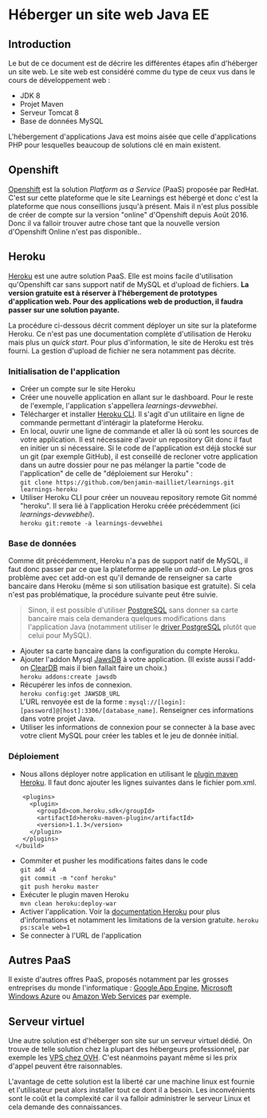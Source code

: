 # Héberger un site web Java EE #

## Introduction ##
Le but de ce document est de décrire les différentes étapes afin d'héberger un site web. Le site web est considéré comme du type de ceux vus dans le cours de développement web :

* JDK 8
* Projet Maven
* Serveur Tomcat 8
* Base de données MySQL

L'hébergement d'applications Java est moins aisée que celle d'applications PHP pour lesquelles beaucoup de solutions clé en main existent.

## Openshift ##
[Openshift](www.openshift.com) est la solution _Platform as a Service_ (PaaS) proposée par RedHat. C'est sur cette plateforme que le site Learnings est hébergé et donc c'est la plateforme que nous conseillions jusqu'à présent. Mais il n'est plus possible de créer de compte sur la version "online" d'Openshift depuis Août 2016. Donc il va falloir trouver autre chose tant que la nouvelle version d'Openshift Online n'est pas disponible..

## Heroku ##
[Heroku](www.heroku.com) est une autre solution PaaS. Elle est moins facile d'utilisation qu'Openshift car sans support natif de MySQL et d'upload de fichiers. **La version gratuite est à réserver à l'hébergement de prototypes d'application web. Pour des applications web de production, il faudra passer sur une solution payante.**

La procédure ci-dessous décrit comment déployer un site sur la plateforme Heroku. Ce n'est pas une documentation complète d'utilisation de Heroku mais plus un _quick start_. Pour plus d'information, le site de Heroku est très fourni. La gestion d'upload de fichier ne sera notamment pas décrite.

### Initialisation de l'application 

* Créer un compte sur le site Heroku
* Créer une nouvelle application en allant sur le dashboard. Pour le reste de l'exemple, l'application s'appellera _learnings-devwebhei_.
* Télécharger et installer [Heroku CLI](https://devcenter.heroku.com/articles/heroku-cli). Il s'agit d'un utilitaire en ligne de commande permettant d'intéragir la plateforme Heroku.
* En local, ouvrir une ligne de commande et aller là où sont les sources de votre application. Il est nécessaire d'avoir un repository Git donc il faut en initier un si nécessaire. Si le code de l'application est déjà stocké sur un git (par exemple GitHub), il est conseillé de recloner votre application dans un autre dossier pour ne pas mélanger la partie "code de l'application" de celle de "déploiement sur Heroku" :  
  `git clone https://github.com/benjamin-mailliet/learnings.git learnings-heroku`
* Utiliser Heroku CLI pour créer un nouveau repository remote Git nommé "heroku". Il sera lié à l'application Heroku créée précédemment (ici _learnings-devwebhei_).  
  `heroku git:remote -a learnings-devwebhei`  
  

### Base de données
Comme dit précédemment, Heroku n'a pas de support natif de MySQL, il faut donc passer par ce que la plateforme appelle un _add-on_. Le plus gros problème avec cet add-on est qu'il demande de renseigner sa carte bancaire dans Heroku (même si son utilisation basique est gratuite). Si cela n'est pas problématique, la procédure suivante peut être suivie. 

>Sinon, il est possible d'utiliser [PostgreSQL](https://devcenter.heroku.com/articles/heroku-postgresql) sans donner sa carte bancaire mais cela demandera quelques modifications dans l'application Java (notamment utiliser le [driver PostgreSQL](http://search.maven.org/#artifactdetails%7Corg.postgresql%7Cpostgresql%7C9.4.1212%7Cbundle) plutôt que celui pour MySQL).

* Ajouter sa carte bancaire dans la configuration du compte Heroku.
* Ajouter l'addon Mysql  [JawsDB](https://devcenter.heroku.com/articles/jawsdb) à votre application. (Il existe aussi l'add-on [ClearDB](https://devcenter.heroku.com/articles/cleardb) mais il bien fallait faire un choix.)   
  `heroku addons:create jawsdb`
* Récupérer les infos de connexion.  
  `heroku config:get JAWSDB_URL`  
  L'URL renvoyée est de la forme : `mysql://[login]:[password]@[host]:3306/[database_name]`. Renseigner ces informations dans votre projet Java.
* Utiliser les informations de connexion pour se connecter à la base avec votre client MySQL pour créer les tables et le jeu de donnée initial.

### Déploiement

* Nous allons déployer notre application en utilisant le [plugin maven Heroku](https://devcenter.heroku.com/articles/deploying-java-applications-with-the-heroku-maven-plugin). Il faut donc ajouter les lignes suivantes dans le fichier pom.xml.  
``` <build>   
    <plugins>  
      <plugin>   
        <groupId>com.heroku.sdk</groupId>   
        <artifactId>heroku-maven-plugin</artifactId>   
        <version>1.1.3</version>   
      </plugin>   
    </plugins>   
  </build>
```
* Commiter et pusher les modifications faites dans le code  
  `git add -A`  
  `git commit -m "conf heroku"`  
  `git push heroku master`
* Exécuter le plugin maven Heroku   
 `mvn clean heroku:deploy-war`
* Activer l'application. Voir la [documentation Heroku](https://devcenter.heroku.com/articles/getting-started-with-java#scale-the-app) pour plus d'informations et notamment les limitations de la version gratuite. 
  `heroku ps:scale web=1`
* Se connecter à l'URL de l'application

## Autres PaaS

Il existe d'autres offres PaaS, proposés notamment par les grosses entreprises du monde l'informatique : [Google App Engine](https://cloud.google.com), [Microsoft Windows Azure](https://azure.microsoft.com) ou [Amazon Web Services](https://aws.amazon.com) par exemple.

## Serveur virtuel

Une autre solution est d'héberger son site sur un serveur virtuel dédié. On trouve de telle solution chez la plupart des hébergeurs professionnel, par exemple les [VPS chez OVH](https://www.ovh.com/fr/vps/). C'est néanmoins payant même si les prix d'appel peuvent être raisonnables.

L'avantage de cette solution est la liberté car une machine linux est fournie et l'utilisateur peut alors installer tout ce dont il a besoin. Les inconvénients sont le coût et la complexité car il va falloir administrer le serveur Linux et cela demande des connaissances.

